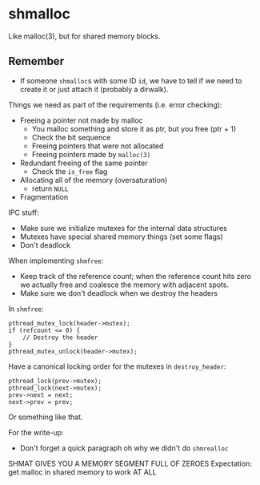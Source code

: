 shmalloc
========
Like malloc(3), but for shared memory blocks.

Remember
--------
- If someone `shmalloc`s with some ID `id`, we have to tell if we need to create
  it or just attach it (probably a dirwalk).

Things we need as part of the requirements (i.e. error checking):
- Freeing a pointer not made by malloc
    - You malloc something and store it as ptr, but you free (ptr + 1)
    - Check the bit sequence
    - Freeing pointers that were not allocated
    - Freeing pointers made by `malloc(3)`
- Redundant freeing of the same pointer
    - Check the `is_free` flag
- Allocating all of the memory (oversaturation)
    - return `NULL`
- Fragmentation

IPC stuff:
- Make sure we initialize mutexes for the internal data structures
- Mutexes have special shared memory things (set some flags)
- Don't deadlock

When implementing `shmfree`:
- Keep track of the reference count; when the reference count hits zero we
  actually free and coalesce the memory with adjacent spots.
- Make sure we don't deadlock when we destroy the headers

In `shmfree`:
    
    pthread_mutex_lock(header->mutex);
    if (refcount <= 0) {
        // Destroy the header
    }
    pthread_mutex_unlock(header->mutex);

Have a canonical locking order for the mutexes in `destroy_header`:

    pthread_lock(prev->mutex);
    pthread_lock(next->mutex);
    prev->next = next;
    next->prev = prev;

Or something like that.

For the write-up:
- Don't forget a quick paragraph oh why we didn't do `shmrealloc`




SHMAT GIVES YOU A MEMORY SEGMENT FULL OF ZEROES
Expectation: get malloc in shared memory to work AT ALL
